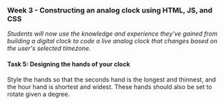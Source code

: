 ### Week 3 - Constructing an analog clock using HTML, JS, and CSS

*Students will now use the knowledge and experience they've gained from building a digital clock to code a live analog clock that changes based on the user's selected timezone.*

#### Task 5: Designing the hands of your clock

Style the hands so that the seconds hand is the longest and thinnest, and the hour hand is shortest and widest. These hands should also be set to rotate given a degree.